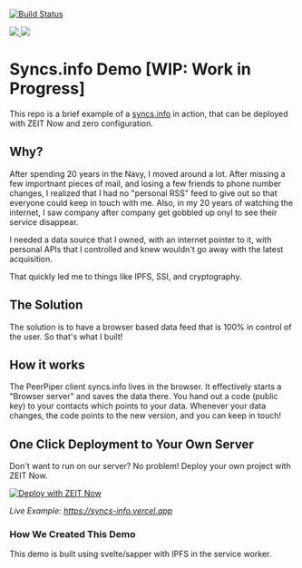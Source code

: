<p align="center">

[![Build Status](https://travis-ci.com/DougAnderson444/syncs.info.svg?branch=master)](https://travis-ci.com/DougAnderson444/syncs.info)

   <a href="https://dashboard.cypress.io/projects/7s5okt/runs">
    <img src="https://img.shields.io/endpoint?url=https://dashboard.cypress.io/badge/detailed/7s5okt/develop&style=flat&logo=cypress" />
  </a>

  <a href="https://codecov.io/gh/cypress-io/cypress-realworld-app">
    <img src="https://codecov.io/gh/cypress-io/cypress-realworld-app/branch/develop/graph/badge.svg" />
  </a>
</p>

# Syncs.info Demo [WIP: Work in Progress]

This repo is a brief example of a [syncs.info](https://syncs.info/) in action, that can be deployed with ZEIT Now and zero configuration.

## Why?

After spending 20 years in the Navy, I moved around a lot. After missing a few importnant pieces of mail, and losing a few friends to phone number changes, I realized that I had no "personal RSS" feed to give out so that everyone could keep in touch with me. Also, in my 20 years of watching the internet, I saw company after company get gobbled up onyl to see their service disappear.

I needed a data source that I owned, with an internet pointer to it, with personal APIs that I controlled and knew wouldn't go away with the latest acquisition.

That quickly led me to things like IPFS, SSI, and cryptography. 

## The Solution

The solution is to have a browser based data feed that is 100% in control of the user. So that's what I built!

## How it works

The PeerPiper client syncs.info lives in the browser. It effectively starts a "Browser server" and saves the data there. You hand out a code (public key) to your contacts which points to your data. Whenever your data changes, the code points to the new version, and you can keep in touch!

## One Click Deployment to Your Own Server

Don't want to run on our server? No problem! Deploy your own project with ZEIT Now.

[![Deploy with ZEIT Now](https://zeit.co/button)](https://zeit.co/import/project?template=https://github.com/DougAnderson444/syncs.info)

_Live Example: https://syncs-info.vercel.app_

### How We Created This Demo

This demo is built using svelte/sapper with IPFS in the service worker.